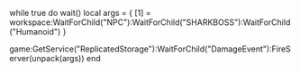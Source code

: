while true do wait()
local args = {
    [1] = workspace:WaitForChild("NPC"):WaitForChild("SHARKBOSS"):WaitForChild("Humanoid")
}

game:GetService("ReplicatedStorage"):WaitForChild("DamageEvent"):FireServer(unpack(args))
end
